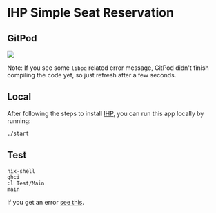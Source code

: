 # IHP Simple Seat Reservation

## GitPod

<a href="https://gitpod.io/#https://github.com/Gizra/ihp-simple-seat-reservation"><img src="https://gitpod.io/button/open-in-gitpod.svg"/></a>

Note: If you see some `libpq` related error message, GitPod didn't finish compiling the code yet, so just refresh after a few seconds.

## Local

After following the steps to install [IHP](https://ihp.digitallyinduced.com/Guide/installation.html), you can run this app locally by running:

```bash
./start
```

## Test

```
nix-shell
ghci
:l Test/Main
main
```

If you get an error [see this](https://ihp.digitallyinduced.com/Guide/testing.html#:~:text=Please%20note%20that%20when%20entering).
